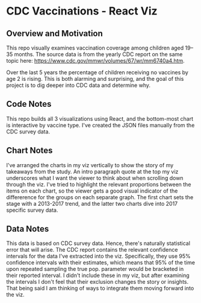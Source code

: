 # CDC Vaccinations - React Viz

## Overview and Motivation

This repo visually examines vaccination coverage among children aged 19–35 months. The source data is from the yearly CDC report on the same topic here: https://www.cdc.gov/mmwr/volumes/67/wr/mm6740a4.htm.

Over the last 5 years the percentage of children receiving no vaccines by age 2 is rising. This is both alarming and surprising, and the goal of this project is to dig deeper into CDC data and determine why. 

## Code Notes

This repo builds all 3 visualizations using React, and the bottom-most chart is interactive by vaccine type. I've created the JSON files manually from the CDC survey data. 

## Chart Notes

I've arranged the charts in my viz vertically to show the story of my takeaways from the study. An intro paragraph quote at the top my viz underscores what I want the viewer to think about when scrolling down through the viz. I've tried to highlight the relevant proportions between the items on each chart, so the viewer gets a good visual indicator of the differerence for the groups on each separate graph. The first chart sets the stage with a 2013-2017 trend, and the latter two charts dive into 2017 specific survey data.

## Data Notes

This data is based on CDC survey data. Hence, there's naturally statistical error that will arise. The CDC report contains the relevant confidence intervals for the data I've extracted into the viz. Specifically, they use 95% confidence intervals with their estimates, which means that 95% of the time upon repeated sampling the true pop. parameter would be bracketed in their reported interval. I didn't include these in my viz, but after examining the intervals I don't feel that their exclusion changes the story or insights. That being said I am thinking of ways to integrate them moving forward into the viz.
